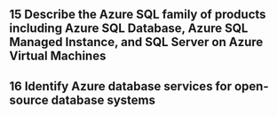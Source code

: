 ## 15 Describe the Azure SQL family of products including Azure SQL Database, Azure SQL Managed Instance, and SQL Server on Azure Virtual Machines
## 16 Identify Azure database services for open-source database systems 